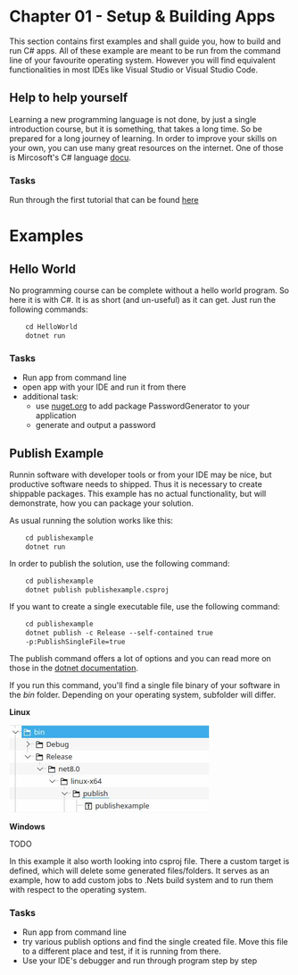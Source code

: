 # Chapter 01 - Setup & Building Apps
This section contains first examples and shall guide you, how to build and run C# apps. All of these example are meant to be run from the command line of your favourite operating system. However you will find equivalent functionalities in most IDEs like Visual Studio or Visual Studio Code.

## Help to help yourself
Learning a new programming language is not done, by just a single introduction course, but it is something, that takes a long time. So be prepared for a long journey of learning. In order to improve your skills on your own, you can use many great resources on the internet. One of those is Mircosoft's C# language [docu](https://learn.microsoft.com/en-us/dotnet/csharp/). 

### Tasks
Run through the first tutorial that can be found [here](https://learn.microsoft.com/en-us/dotnet/csharp/tour-of-csharp/tutorials/hello-world?tutorial-step=1)

# Examples

## Hello World
No programming course can be complete without a hello world program. So here it is with C#. It is as short (and un-useful) as it can get. Just run the following commands:
```shell
    cd HelloWorld
    dotnet run 
```

### Tasks
* Run app from command line
* open app with your IDE and run it from there
* additional task:
    * use [nuget.org](nuget.org) to add package PasswordGenerator to your application
    * generate and output a password

## Publish Example
Runnin software with developer tools or from your IDE may be nice, but productive software needs to shipped. Thus it is necessary to create shippable packages. This example has no actual functionality, but will demonstrate, how you can package your solution.

As usual running the solution works like this:

```shell
    cd publishexample
    dotnet run 
```

In order to publish the solution, use the following command:
```shell
    cd publishexample
    dotnet publish publishexample.csproj  
```

If you want to create a single executable file, use the following command:
```shell
    cd publishexample
    dotnet publish -c Release --self-contained true 
    -p:PublishSingleFile=true
```
The publish command offers a lot of options and you can read more on those in the [dotnet documentation](https://learn.microsoft.com/en-us/dotnet/core/tools/dotnet-publish).

If you run this command, you'll find a single file binary of your software in the _bin_ folder. Depending on your operating system, subfolder will differ.

__Linux__

![Linux](../imgs/publish_linux.jpg)

__Windows__

TODO

In this example it also worth looking into csproj file. There a custom target is defined, which will delete some generated files/folders. It serves as an example, how to add custom jobs to .Nets build system and to run them with respect to the operating system.

### Tasks
* Run app from command line
* try various publish options and find the single created file. Move this file to a different place and test, if it is running from there.
* Use your IDE's debugger and run through program step by step